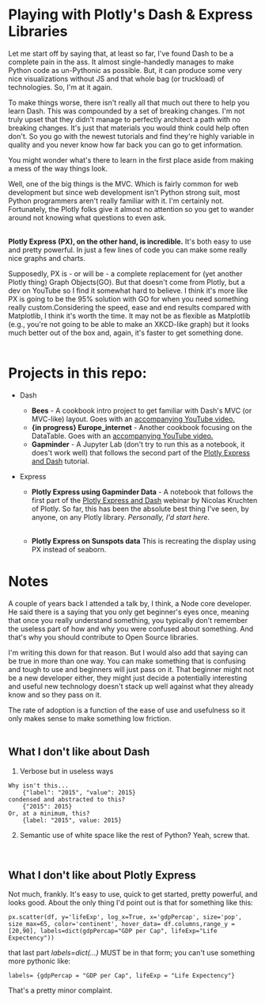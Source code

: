 # Playing with Plotly's Dash & Express Libraries

Let me start off by saying that, at least so far, I've found Dash to be a complete pain in the ass. It almost single-handedly manages to make Python code as un-Pythonic as possible. But, it can produce some very nice visualizations without JS and that whole bag (or truckload) of technologies. So, I'm at it again.

To make things worse, there isn't really all that much out there to help you learn Dash. This was compounded by a set of breaking changes. I'm not truly upset that they didn't manage to perfectly architect a path with no breaking changes. It's just that materials you would think could help often don't. So you go with the newest tutorials and find they're highly variable in quality and you never know how far back you can go to get information.

You might wonder what's there to learn in the first place aside from making a mess of the way things look.

Well, one of the big things is the MVC. Which is fairly common for web development but since web development isn't Python strong suit, most Python programmers aren't really familiar with it. I'm certainly not. Fortunately, the Plotly folks give it almost no attention so you get to wander around not knowing what questions to even ask.
<br> <br>

**Plotly Express (PX), on the other hand, is incredible.** It's both easy to use and pretty powerful. In just a few lines of code you can make some really nice graphs and charts.

Supposedly, PX is - or will be - a complete replacement for (yet another Plotly thing) Graph Objects(GO). But that doesn't come from Plotly, but a dev on YouTube so I find it somewhat hard to believe. I think it's more like PX is going to be the 95% solution with GO for when you need something really custom.Considering the speed, ease and end results compared with Matplotlib, I think it's worth the time. It may not be as flexible as Matplotlib (e.g., you're not going to be able to make an XKCD-like graph) but it looks much better out of the box and, again, it's faster to get something done.
<br> <br>
# Projects in this repo:
 - Dash <br>
   - **Bees** - A cookbook intro project to get familiar with Dash's MVC (or MVC-like) layout. Goes with an [accompanying YouTube video.](https://www.youtube.com/watch?v=hSPmj7mK6ng&t=382s)
   - **{in progress} Europe_internet** - Another cookbook focusing on the DataTable. Goes with an [accompanying YouTube video.](https://www.youtube.com/watch?v=USTqY4gH_VM)
   - **Gapminder** - A Jupyter Lab (don't try to run this as a notebook, it does't work well) that follows the second part of the [Plotly Express and Dash](https://www.youtube.com/watch?v=DIk-y41djCQ) tutorial.
 
  - Express <br>
    - **Plotly Express using Gapminder Data** - A notebook that follows the first part of the [Plotly Express and Dash](https://www.youtube.com/watch?v=DIk-y41djCQ) webinar by Nicolas Kruchten of Plotly. So far, this has been the absolute best thing I've seen, by anyone, on any Plotly library. *Personally, I'd start here.*<br><br>

    - **Plotly Express on Sunspots data**
    This is recreating the display using PX instead of seaborn.

# Notes

A couple of years back I attended a talk by, I think, a Node core developer. He said there is a saying that you only get beginner's eyes once, meaning that once you really understand something, you typically don't remember the useless part of how and why you were confused about something. And that's why you should contribute to Open Source libraries.

I'm writing this down for that reason. But I would also add that saying can be true in more than one way. You can make something that is confusing and tough to use and beginners will just pass on it. That beginner might not be a new developer either, they might just decide a potentially interesting and useful new technology doesn't stack up well against what they already know and so they pass on it.

The rate of adoption is a function of the ease of use and usefulness so it only makes sense to make something low friction.<br><br>

## What I don't like about Dash
  1. Verbose but in useless ways

    Why isn't this...
        {"label": "2015", "value": 2015}
    condensed and abstracted to this?
        {"2015": 2015}
    Or, at a minimum, this?
        {label: "2015", value: 2015}
  2. Semantic use of white space like the rest of Python? Yeah, screw that.

<br>

## What I don't like about Plotly Express
Not much, frankly. It's easy to use, quick to get started, pretty powerful, and looks good. About the only thing I'd point out is that for something like this:

    px.scatter(df, y='lifeExp', log_x=True, x='gdpPercap', size='pop', size_max=65, color='continent', hover_data= df.columns,range_y = [20,90], labels=dict(gdpPercap="GDP per Cap", lifeExp="Life Expectency"))

that last part *labels=dict(...)*  MUST be in that form; you can't use something more pythonic like:
    
    labels= {gdpPercap = "GDP per Cap", lifeExp = "Life Expectency"}

That's a pretty minor complaint.
   